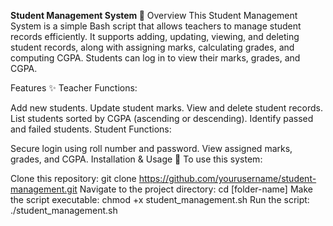 **Student Management System 🏫**
Overview
This Student Management System is a simple Bash script that allows teachers to manage student records efficiently. It supports adding, updating, viewing, and deleting student records, along with assigning marks, calculating grades, and computing CGPA. Students can log in to view their marks, grades, and CGPA.

Features ✨
Teacher Functions:

Add new students.
Update student marks.
View and delete student records.
List students sorted by CGPA (ascending or descending).
Identify passed and failed students.
Student Functions:

Secure login using roll number and password.
View assigned marks, grades, and CGPA.
Installation & Usage 🚀
To use this system:

Clone this repository:
git clone https://github.com/yourusername/student-management.git
Navigate to the project directory: cd [folder-name]
Make the script executable: chmod +x student_management.sh
Run the script: ./student_management.sh
